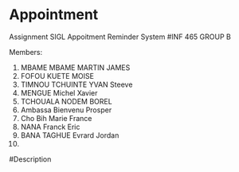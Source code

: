 # Appointment
Assignment SIGL Appoitment Reminder System
#INF 465 GROUP B

Members:
1. MBAME MBAME MARTIN JAMES
2. FOFOU KUETE MOISE 
3. TIMNOU TCHUINTE YVAN Steeve
4. MENGUE Michel Xavier
5. TCHOUALA NODEM BOREL
6. Ambassa Bienvenu Prosper
7. Cho Bih Marie France
8. NANA Franck Eric
9. BANA TAGHUE Evrard Jordan
10.

#Description
